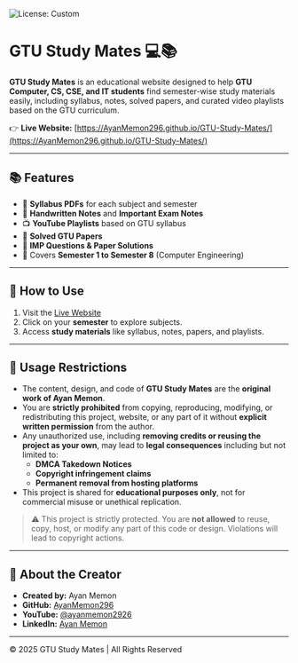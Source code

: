 ![License: Custom](https://img.shields.io/badge/license-Restricted-red.svg)

# GTU Study Mates 💻📚 

**GTU Study Mates** is an educational website designed to help **GTU Computer, CS, CSE, and IT students** find semester-wise study materials easily, including syllabus, notes, solved papers, and curated video playlists based on the GTU curriculum.

👉 **Live Website:** [https://AyanMemon296.github.io/GTU-Study-Mates/](https://AyanMemon296.github.io/GTU-Study-Mates/)

---

## 📚 Features

- 📄 **Syllabus PDFs** for each subject and semester
- 📝 **Handwritten Notes** and **Important Exam Notes**
- 📺 **YouTube Playlists** based on GTU syllabus
- 📝 **Solved GTU Papers**
- 🎯 **IMP Questions & Paper Solutions**
- 📌 Covers **Semester 1 to Semester 8** (Computer Engineering)

---

## 🚀 How to Use

1. Visit the [Live Website](https://AyanMemon296.github.io/GTU-Study-Mates/)
2. Click on your **semester** to explore subjects.
3. Access **study materials** like syllabus, notes, papers, and playlists.

---

## 🚫 Usage Restrictions

- The content, design, and code of **GTU Study Mates** are the **original work of Ayan Memon**.
- You are **strictly prohibited** from copying, reproducing, modifying, or redistributing this project, website, or any part of it without **explicit written permission** from the author.
- Any unauthorized use, including **removing credits or reusing the project as your own**, may lead to **legal consequences** including but not limited to:
  - **DMCA Takedown Notices**
  - **Copyright infringement claims**
  - **Permanent removal from hosting platforms**
- This project is shared for **educational purposes only**, not for commercial misuse or unethical replication.
> ⚠️ This project is strictly protected. You are **not allowed** to reuse, copy, host, or modify any part of this code or design. Violations will lead to copyright actions.

---

## 👤 About the Creator

- **Created by:** Ayan Memon
- **GitHub:** [AyanMemon296](https://github.com/AyanMemon296)
- **YouTube:** [@ayanmemon2926](https://www.youtube.com/@ayanmemon2926)
- **LinkedIn:** [Ayan Memon](https://www.linkedin.com/in/ayanmemon296/)

---

© 2025 GTU Study Mates | All Rights Reserved
